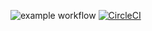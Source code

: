![example workflow](https://github.com/MagicanFury/Testing-Assignment-4/actions/workflows/maven.yml/badge.svg)
[![CircleCI](https://dl.circleci.com/status-badge/img/circleci/DmVhr5WiMRq4aLrt4RVPaK/1MsieSg3rfcf3M6rS3JgP/tree/main.svg?style=svg)](https://dl.circleci.com/status-badge/redirect/circleci/DmVhr5WiMRq4aLrt4RVPaK/1MsieSg3rfcf3M6rS3JgP/tree/main)

